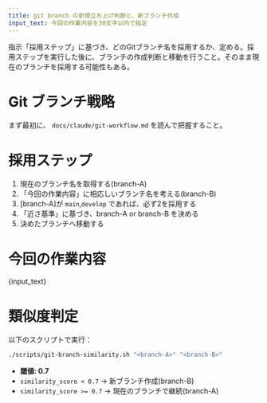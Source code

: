 ```yaml
---
title: git branch の新規立ち上げ判断と、新ブランチ作成
input_text: 今回の作業内容を30文字以内で指定
---
```

指示「採用ステップ」に基づき、どのGitブランチ名を採用するか、定める。採用ステップを実行した後に、ブランチの作成判断と移動を行うこと。そのまま現在のブランチを採用する可能性もある。

# Git ブランチ戦略
まず最初に、 `docs/claude/git-workflow.md` を読んで把握すること。 

# 採用ステップ

1. 現在のブランチ名を取得する(branch-A)
2. 「今回の作業内容」に相応しいブランチ名を考える(branch-B)
3. [branch-A]が `main`,`develop` であれば、必ず2を採用する
4. 「近さ基準」に基づき、branch-A or branch-B を決める
5. 決めたブランチへ移動する

# 今回の作業内容
{input_text}

# 類似度判定

以下のスクリプトで実行：

```bash
./scripts/git-branch-similarity.sh "<branch-A>" "<branch-B>"
```

- **閾値: 0.7**
- `similarity_score < 0.7` → 新ブランチ作成(branch-B)
- `similarity_score >= 0.7` → 現在のブランチで継続(branch-A)

